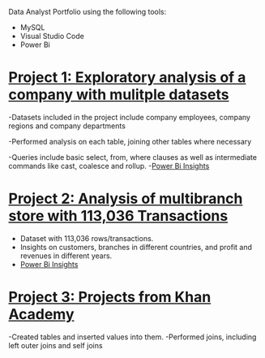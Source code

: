 
Data Analyst Portfolio using the following tools:
  - MySQL
  - Visual Studio Code
  - Power Bi

[Project 1: Exploratory analysis of a company with mulitple datasets](https://github.com/Madamn22/Company-Analytics)
======================================================

-Datasets included in the project include company employees, company regions and company departments

-Performed analysis on each table, joining other tables where necessary

-Queries include basic select, from, where clauses as well as intermediate commands like cast, coalesce and rollup.
-[Power Bi Insights](https://app.powerbi.com/view?r=eyJrIjoiMjYxZjNjYmYtMWJkYy00M2E2LTkyNzUtMTJlNzRiMmNlN2Q3IiwidCI6IjE5ZGE0NWRiLTJlMDQtNDk5ZS1iNDA3LWI4ZWQxZGE4OWYyOSIsImMiOjN9)


[Project 2: Analysis of multibranch store with 113,036 Transactions](https://github.com/Madamn22/Large-Store-Insights)
======================================================
 - Dataset with 113,036 rows/transactions.
 - Insights on customers, branches in different countries, and profit and revenues in different years.
 -  [Power Bi Insights](https://app.powerbi.com/view?r=eyJrIjoiZDJiYTkxN2MtYWVhZC00NWM1LWFhMzItNDJjMWNiOGNkZTgwIiwidCI6IjE5ZGE0NWRiLTJlMDQtNDk5ZS1iNDA3LWI4ZWQxZGE4OWYyOSIsImMiOjN9)

 
[Project 3: Projects from Khan Academy](https://github.com/Madamn22/Khan-Academy-Projects)
======================================================

-Created tables and inserted values into them.
-Performed joins, including left outer joins and self joins


